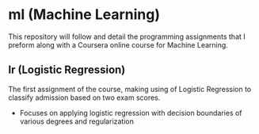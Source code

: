 # ml (Machine Learning)
This repository will follow and detail the programming assignments that I preform along with a Coursera online course for Machine Learning.

## lr (Logistic Regression)
The first assignment of the course, making using of Logistic Regression to classify admission based on two exam scores.
* Focuses on applying logistic regression with decision boundaries of various degrees and regularization
